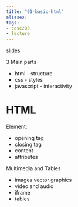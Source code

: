 ```yaml
---
title: "01-basic-html"
aliases: 
tags: 
- cosc203
- lecture
---
```


[slides](https://blackboard.otago.ac.nz/bbcswebdav/pid-2932183-dt-content-rid-18925536_1/courses/COSC203_S2DNI_2022/COSC203_lecture1.pdf)

3 Main parts
- html - structure
- css - styles
- javascript - interactivity

# HTML
Element:
- opening tag
- closing tag
- content
- attributes

Multimedia and Tables
- images vector graphics
- video and audio
- iframe
- tables